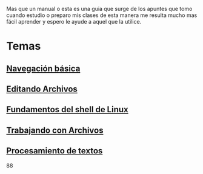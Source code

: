 Mas que un manual o esta es una guia que surge de los apuntes que tomo cuando estudio o preparo mis clases de esta manera me resulta mucho mas fácil aprender y espero le ayude a aquel que la utilice.

# Temas

## [Navegación básica](content/100-navigation-basics/index.md)
## [Editando Archivos](content/101-editing-files/index.md)
## [Fundamentos del shell de Linux](content/102-shell-basics/index.md)

## [Trabajando con Archivos](content/103-working-with-files/index.md)

## [Procesamiento de textos ](content/104-text-processing/index.md)


88
